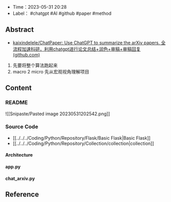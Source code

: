 - Time：2023-05-31 20:28
- Label： #chatgpt #AI #github #paper #method

## Abstract

- [kaixindelele/ChatPaper: Use ChatGPT to summarize the arXiv papers. 全流程加速科研，利用chatgpt进行论文总结+润色+审稿+审稿回复 (github.com)](https://github.com/kaixindelele/ChatPaper)

1. 先要将整个算法跑起来
2. macro 2 micro 先从宏观视角理解项目

## Content

### README

![[Snipaste/Pasted image 20230531202542.png]]

### Source Code

- [[../../../Coding/Python/Repository/Flask/Basic Flask|Basic Flask]]
- [[../../../Coding/Python/Repository/Collection/collection|collection]]

#### Architecture

#### app.py

#### chat_arxiv.py

## Reference
 